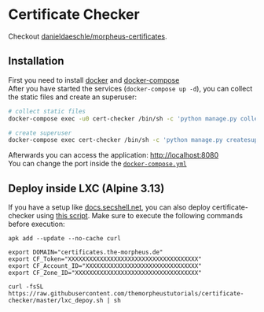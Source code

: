 # Certificate Checker

Checkout [danieldaeschle/morpheus-certificates](https://github.com/danieldaeschle/morpheus-certificates).

## Installation
First you need to install [docker](https://docs.docker.com/engine/install/) and [docker-compose](https://docs.docker.com/compose/install/)  
After you have started the services (`docker-compose up -d`), you can collect the static files and create an superuser:  
```bash
# collect static files
docker-compose exec -u0 cert-checker /bin/sh -c 'python manage.py collectstatic --no-input'

# create superuser
docker-compose exec cert-checker /bin/sh -c 'python manage.py createsuperuser --username=admin --email=admin@example.de'
```

Afterwards you can access the application: [http://localhost:8080](http://localhost:8080)  
You can change the port inside the [`docker-compose.yml`](./docker-compose.yml#L29)

## Deploy inside LXC (Alpine 3.13)
If you have a setup like [docs.secshell.net](https://docs.secshell.net), you can also deploy certificate-checker using [this script](./lxc_depoy.sh).
Make sure to execute the following commands before execution:
```shell
apk add --update --no-cache curl

export DOMAIN="certificates.the-morpheus.de"
export CF_Token="XXXXXXXXXXXXXXXXXXXXXXXXXXXXXXXXXXXXX"
export CF_Account_ID="XXXXXXXXXXXXXXXXXXXXXXXXXXXXXXXX"
export CF_Zone_ID="XXXXXXXXXXXXXXXXXXXXXXXXXXXXXXXXXXX"

curl -fsSL https://raw.githubusercontent.com/themorpheustutorials/certificate-checker/master/lxc_depoy.sh | sh
```
